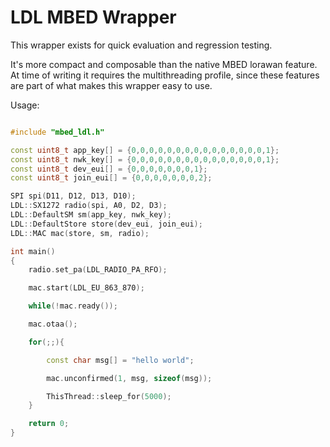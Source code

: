 LDL MBED Wrapper
================

This wrapper exists for quick evaluation and regression testing. 

It's more compact and composable than the native MBED lorawan feature.
At time of writing it requires the multithreading profile, since these features
are part of what makes this wrapper easy to use. 

Usage:

~~~ c++

#include "mbed_ldl.h"

const uint8_t app_key[] = {0,0,0,0,0,0,0,0,0,0,0,0,0,0,0,1};
const uint8_t nwk_key[] = {0,0,0,0,0,0,0,0,0,0,0,0,0,0,0,1};
const uint8_t dev_eui[] = {0,0,0,0,0,0,0,1};
const uint8_t join_eui[] = {0,0,0,0,0,0,0,2};

SPI spi(D11, D12, D13, D10);
LDL::SX1272 radio(spi, A0, D2, D3);
LDL::DefaultSM sm(app_key, nwk_key);
LDL::DefaultStore store(dev_eui, join_eui);
LDL::MAC mac(store, sm, radio);

int main()
{
    radio.set_pa(LDL_RADIO_PA_RFO);

    mac.start(LDL_EU_863_870);

    while(!mac.ready());

    mac.otaa();

    for(;;){

        const char msg[] = "hello world";

        mac.unconfirmed(1, msg, sizeof(msg));

        ThisThread::sleep_for(5000);
    }

    return 0;
}
~~~
